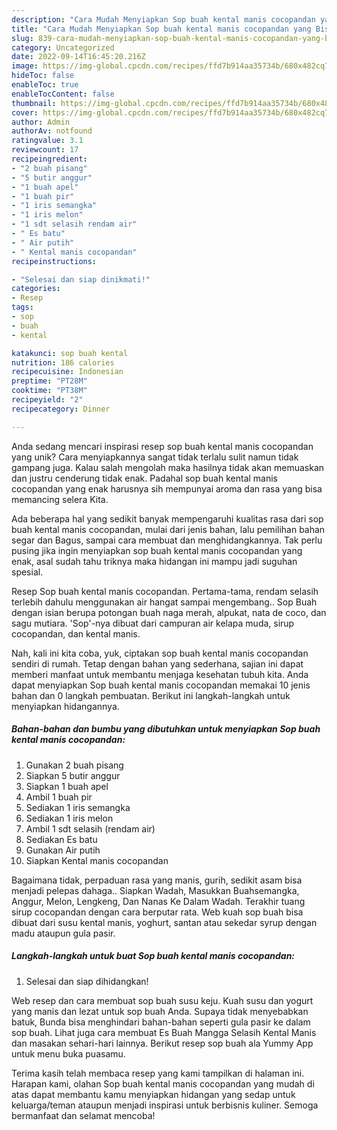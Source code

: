 ```yaml
---
description: "Cara Mudah Menyiapkan Sop buah kental manis cocopandan yang Bisa Manjain Lidah"
title: "Cara Mudah Menyiapkan Sop buah kental manis cocopandan yang Bisa Manjain Lidah"
slug: 839-cara-mudah-menyiapkan-sop-buah-kental-manis-cocopandan-yang-bisa-manjain-lidah
category: Uncategorized
date: 2022-09-14T16:45:20.216Z
image: https://img-global.cpcdn.com/recipes/ffd7b914aa35734b/680x482cq70/sop-buah-kental-manis-cocopandan-foto-resep-utama.jpg
hideToc: false
enableToc: true
enableTocContent: false
thumbnail: https://img-global.cpcdn.com/recipes/ffd7b914aa35734b/680x482cq70/sop-buah-kental-manis-cocopandan-foto-resep-utama.jpg
cover: https://img-global.cpcdn.com/recipes/ffd7b914aa35734b/680x482cq70/sop-buah-kental-manis-cocopandan-foto-resep-utama.jpg
author: Admin
authorAv: notfound
ratingvalue: 3.1
reviewcount: 17
recipeingredient:
- "2 buah pisang"
- "5 butir anggur"
- "1 buah apel"
- "1 buah pir"
- "1 iris semangka"
- "1 iris melon"
- "1 sdt selasih rendam air"
- " Es batu"
- " Air putih"
- " Kental manis cocopandan"
recipeinstructions:

- "Selesai dan siap dinikmati!"
categories:
- Resep
tags:
- sop
- buah
- kental

katakunci: sop buah kental 
nutrition: 186 calories
recipecuisine: Indonesian
preptime: "PT28M"
cooktime: "PT38M"
recipeyield: "2"
recipecategory: Dinner

---
```





Anda sedang mencari inspirasi resep sop buah kental manis cocopandan yang unik? Cara menyiapkannya sangat tidak terlalu sulit namun tidak gampang juga. Kalau salah mengolah maka hasilnya tidak akan memuaskan dan justru cenderung tidak enak. Padahal sop buah kental manis cocopandan yang enak harusnya sih mempunyai aroma dan rasa yang bisa memancing selera Kita.





Ada beberapa hal yang sedikit banyak mempengaruhi kualitas rasa dari sop buah kental manis cocopandan, mulai dari jenis bahan, lalu pemilihan bahan segar dan Bagus, sampai cara membuat dan menghidangkannya. Tak perlu pusing jika ingin menyiapkan sop buah kental manis cocopandan yang enak,      asal sudah tahu triknya maka hidangan ini mampu jadi suguhan spesial.














Resep Sop buah kental manis cocopandan. Pertama-tama, rendam selasih terlebih dahulu menggunakan air hangat sampai mengembang.. Sop Buah dengan isian berupa potongan buah naga merah, alpukat, nata de coco, dan sagu mutiara. &#39;Sop&#39;-nya dibuat dari campuran air kelapa muda, sirup cocopandan, dan kental manis.






Nah, kali ini kita coba, yuk, ciptakan sop buah kental manis cocopandan sendiri di rumah. Tetap dengan bahan yang sederhana, sajian ini dapat memberi manfaat untuk membantu menjaga kesehatan tubuh kita. Anda dapat menyiapkan Sop buah kental manis cocopandan memakai 10 jenis bahan dan 0 langkah pembuatan. Berikut ini langkah-langkah untuk menyiapkan hidangannya.

<!--inarticleads1-->

##### Bahan-bahan dan bumbu yang dibutuhkan untuk menyiapkan Sop buah kental manis cocopandan:

1. Gunakan 2 buah pisang
1. Siapkan 5 butir anggur
1. Siapkan 1 buah apel
1. Ambil 1 buah pir
1. Sediakan 1 iris semangka
1. Sediakan 1 iris melon
1. Ambil 1 sdt selasih (rendam air)
1. Sediakan  Es batu
1. Gunakan  Air putih
1. Siapkan  Kental manis cocopandan


Bagaimana tidak, perpaduan rasa yang manis, gurih, sedikit asam bisa menjadi pelepas dahaga.. Siapkan Wadah, Masukkan Buahsemangka, Anggur, Melon, Lengkeng, Dan Nanas Ke Dalam Wadah. Terakhir tuang sirup cocopandan dengan cara berputar rata. Web kuah sop buah bisa dibuat dari susu kental manis, yoghurt, santan atau sekedar syrup dengan madu ataupun gula pasir. 

<!--inarticleads2-->

##### Langkah-langkah untuk buat Sop buah kental manis cocopandan:


1. Selesai dan siap dihidangkan!

Web resep dan cara membuat sop buah susu keju. Kuah susu dan yogurt yang manis dan lezat untuk sop buah Anda. Supaya tidak menyebabkan batuk, Bunda bisa menghindari bahan-bahan seperti gula pasir ke dalam sop buah. Lihat juga cara membuat Es Buah Mangga Selasih Kental Manis dan masakan sehari-hari lainnya. Berikut resep sop buah ala Yummy App untuk menu buka puasamu. 

Terima kasih telah membaca resep yang kami tampilkan di halaman ini. Harapan kami, olahan Sop buah kental manis cocopandan yang mudah di atas dapat membantu kamu menyiapkan hidangan yang sedap untuk keluarga/teman ataupun menjadi inspirasi untuk berbisnis kuliner. Semoga bermanfaat dan selamat mencoba!
